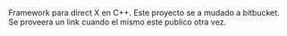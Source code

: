 Framework para direct X en C++. Este proyecto se a mudado a bitbucket. Se proveera un link cuando el mismo este publico otra vez.